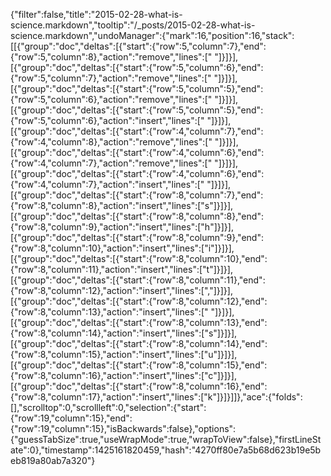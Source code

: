 {"filter":false,"title":"2015-02-28-what-is-science.markdown","tooltip":"/_posts/2015-02-28-what-is-science.markdown","undoManager":{"mark":16,"position":16,"stack":[[{"group":"doc","deltas":[{"start":{"row":5,"column":7},"end":{"row":5,"column":8},"action":"remove","lines":[" "]}]}],[{"group":"doc","deltas":[{"start":{"row":5,"column":6},"end":{"row":5,"column":7},"action":"remove","lines":[" "]}]}],[{"group":"doc","deltas":[{"start":{"row":5,"column":5},"end":{"row":5,"column":6},"action":"remove","lines":[" "]}]}],[{"group":"doc","deltas":[{"start":{"row":5,"column":5},"end":{"row":5,"column":6},"action":"insert","lines":[" "]}]}],[{"group":"doc","deltas":[{"start":{"row":4,"column":7},"end":{"row":4,"column":8},"action":"remove","lines":[" "]}]}],[{"group":"doc","deltas":[{"start":{"row":4,"column":6},"end":{"row":4,"column":7},"action":"remove","lines":[" "]}]}],[{"group":"doc","deltas":[{"start":{"row":4,"column":6},"end":{"row":4,"column":7},"action":"insert","lines":[" "]}]}],[{"group":"doc","deltas":[{"start":{"row":8,"column":7},"end":{"row":8,"column":8},"action":"insert","lines":["s"]}]}],[{"group":"doc","deltas":[{"start":{"row":8,"column":8},"end":{"row":8,"column":9},"action":"insert","lines":["h"]}]}],[{"group":"doc","deltas":[{"start":{"row":8,"column":9},"end":{"row":8,"column":10},"action":"insert","lines":["i"]}]}],[{"group":"doc","deltas":[{"start":{"row":8,"column":10},"end":{"row":8,"column":11},"action":"insert","lines":["t"]}]}],[{"group":"doc","deltas":[{"start":{"row":8,"column":11},"end":{"row":8,"column":12},"action":"insert","lines":[","]}]}],[{"group":"doc","deltas":[{"start":{"row":8,"column":12},"end":{"row":8,"column":13},"action":"insert","lines":[" "]}]}],[{"group":"doc","deltas":[{"start":{"row":8,"column":13},"end":{"row":8,"column":14},"action":"insert","lines":["s"]}]}],[{"group":"doc","deltas":[{"start":{"row":8,"column":14},"end":{"row":8,"column":15},"action":"insert","lines":["u"]}]}],[{"group":"doc","deltas":[{"start":{"row":8,"column":15},"end":{"row":8,"column":16},"action":"insert","lines":["c"]}]}],[{"group":"doc","deltas":[{"start":{"row":8,"column":16},"end":{"row":8,"column":17},"action":"insert","lines":["k"]}]}]]},"ace":{"folds":[],"scrolltop":0,"scrollleft":0,"selection":{"start":{"row":19,"column":15},"end":{"row":19,"column":15},"isBackwards":false},"options":{"guessTabSize":true,"useWrapMode":true,"wrapToView":false},"firstLineState":0},"timestamp":1425161820459,"hash":"4270ff80e7a5b68d623b19e5beb819a80ab7a320"}